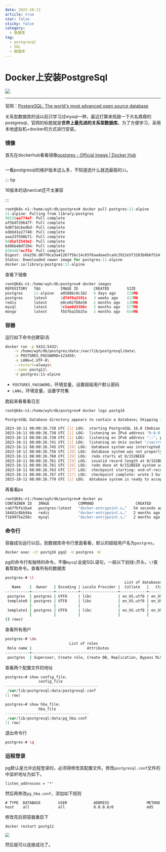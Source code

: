 ```yaml
---
date: 2023-10-11
article: true
star: false
sticky: false
category:
  - 数据库
tag:
  - postgresql
  - SQL
  - 数据库
---
```


# Docker上安装PostgreSql

![](https://public-1308755698.cos.ap-chongqing.myqcloud.com//img/202310111522417.png)
<!-- more -->
---

官网：[PostgreSQL: The world's most advanced open source database](https://www.postgresql.org/)

关系型数据库的话以前只学习过mysql一种，最近打算来捣鼓一下大名鼎鼎的postgresql，官网的标题就是**世界上最先进的关系型数据库**。为了方便学习，采用本地虚拟机+docker的方式进行安装。



### 镜像


首先在dockerhub看看镜像[postgres - Official Image | Docker Hub](https://hub.docker.com/_/postgres)

<img src="https://public-1308755698.cos.ap-chongqing.myqcloud.com//img/202310111516192.png" alt="" style="zoom: 50%;" />

一看postgresql的维护版本这么多，不知道选什么就选最稳的`11`。

::: tip

16版本的话navicat还不太兼容

:::

```go
root@k8s-n1:/home/wyh/db/postgres# docker pull postgres:11-alpine
11-alpine: Pulling from library/postgres
96526aa774ef: Pull complete 
af5bdf29647f: Pull complete 
bd073dcbedbd: Pull complete 
edb6d1e27748: Pull complete 
aaa33f598b71: Pull complete 
04d1e72543e2: Pull complete 
b496b48df204: Pull complete 
8364467ecffa: Pull complete 
Digest: sha256:d07f0ca3a41267f5bc14c65f6aadaae5cadc2912e5f3203b9b6f524f28869aaf
Status: Downloaded newer image for postgres:11-alpine
docker.io/library/postgres:11-alpine
```

查看下镜像

```go
root@k8s-n1:/home/wyh/db/postgres# docker images
REPOSITORY   TAG         IMAGE ID       CREATED        SIZE
postgres     11-alpine   a05886c0c182   6 days ago     228MB
postgres     latest      2d74f8a2591c   3 weeks ago    417MB
redis        latest      e0ce02f88e58   2 months ago   130MB
mysql        latest      7c5ae0d3388c   2 months ago   577MB
mongo        latest      fb5fba25b25a   2 months ago   654MB
```



### 容器

运行如下命令创建容i去

```sh
docker run -p 5432:5432\
	-v /home/wyh/db/postgres/data:/var/lib/postgresql/data\
    -e POSTGRES_PASSWORD=123456\
    -e LANG=C.UTF-8\
    --restart=always\
    --name postg11\
    -d postgres:11-alpine
```

- `POSTGRES_PASSWORD`，环境变量，设置超级用户默认密码
- `LANG`，环境变量，设置字符集

跑起来看看看日志

```sh
root@k8s-n1:/home/wyh/db/postgres# docker logs postg16

PostgreSQL Database directory appears to contain a database; Skipping initialization

2023-10-11 08:00:26.738 UTC [1] LOG:  starting PostgreSQL 16.0 (Debian 16.0-1.pgdg120+1) on x86_64-pc-linux-gnu, compiled by gcc (Debian 12.2.0-14) 12.2.0, 64-bit
2023-10-11 08:00:26.738 UTC [1] LOG:  listening on IPv4 address "0.0.0.0", port 5432
2023-10-11 08:00:26.738 UTC [1] LOG:  listening on IPv6 address "::", port 5432
2023-10-11 08:00:26.741 UTC [1] LOG:  listening on Unix socket "/var/run/postgresql/.s.PGSQL.5432"
2023-10-11 08:00:26.745 UTC [29] LOG:  database system was interrupted; last known up at 2023-10-11 07:59:14 UTC
2023-10-11 08:00:26.756 UTC [29] LOG:  database system was not properly shut down; automatic recovery in progress
2023-10-11 08:00:26.760 UTC [29] LOG:  redo starts at 0/152BEE8
2023-10-11 08:00:26.761 UTC [29] LOG:  invalid record length at 0/152BF20: expected at least 24, got 0
2023-10-11 08:00:26.761 UTC [29] LOG:  redo done at 0/152BEE8 system usage: CPU: user: 0.00 s, system: 0.00 s, elapsed: 0.00 s
2023-10-11 08:00:26.763 UTC [27] LOG:  checkpoint starting: end-of-recovery immediate wait
2023-10-11 08:00:26.767 UTC [27] LOG:  checkpoint complete: wrote 3 buffers (0.0%); 0 WAL file(s) added, 0 removed, 0 recycled; write=0.001 s, sync=0.001 s, total=0.005 s; sync files=2, longest=0.001 s, average=0.001 s; distance=0 kB, estimate=0 kB; lsn=0/152BF20, redo lsn=0/152BF20
2023-10-11 08:00:26.770 UTC [1] LOG:  database system is ready to accept connections
```

再看看ps

```sh
root@k8s-n1:/home/wyh/db/postgres# docker ps
CONTAINER ID   IMAGE             COMMAND                   CREATED          STATUS             PORTS                                                  NAMES
cab7fbfe1ba4   postgres:latest   "docker-entrypoint.s…"   54 seconds ago   Up 54 seconds      0.0.0.0:5432->5432/tcp, :::5432->5432/tcp              postg16
34482c8bb94a   redis             "docker-entrypoint.s…"   2 months ago     Up About an hour   0.0.0.0:6379->6379/tcp, :::6379->6379/tcp              redis7
f169975e256c   mysql             "docker-entrypoint.s…"   2 months ago     Up About an hour   0.0.0.0:3306->3306/tcp, :::3306->3306/tcp, 33060/tcp   mysql8
```



### 命令行

容器成功运行以后，到数据库命令行里面看看，默认的超级用户名为`postgres`。

```sh
docker exec -it postg16 pgql -U postgres -W
```

pg的命令行有独特的命令，不像`mysql`全是SQL语句，一般以下划线`\`开头，`\?`查看帮助命令。查看所有的数据库

```sh
postgres-# \l
                                                      List of databases
   Name    |  Owner   | Encoding | Locale Provider |  Collate   |   Ctype    | ICU Locale | ICU Rules |   Access privileges   
-----------+----------+----------+-----------------+------------+------------+------------+-----------+-----------------------
 postgres  | postgres | UTF8     | libc            | en_US.utf8 | en_US.utf8 |            |           | 
 template0 | postgres | UTF8     | libc            | en_US.utf8 | en_US.utf8 |            |           | =c/postgres          +
           |          |          |                 |            |            |            |           | postgres=CTc/postgres
 template1 | postgres | UTF8     | libc            | en_US.utf8 | en_US.utf8 |            |           | =c/postgres          +
           |          |          |                 |            |            |            |           | postgres=CTc/postgres
(3 rows)
```

查看所有用户

```sh
postgres-# \du
                             List of roles
 Role name |                         Attributes                         
-----------+------------------------------------------------------------
 postgres  | Superuser, Create role, Create DB, Replication, Bypass RLS
```

查看两个配置文件的地址

```go
postgres=# show config_file;
               config_file                
------------------------------------------
 /var/lib/postgresql/data/postgresql.conf
(1 row)

postgres=# show hba_file;
               hba_file               
--------------------------------------
 /var/lib/postgresql/data/pg_hba.conf
(1 row)
```

退出命令行

```sh
postgres-# \q
```



### 远程登录

pg默认是允许远程登录的，必须得修改其配置文件。修改`postgresql.conf`文件的中监听地址为如下。

```
listen_addresses = '*'
```

然后再修改`pg_hba.conf`，添加如下规则

```
# TYPE  DATABASE        USER            ADDRESS                 METHOD
host 	all				all 			0.0.0.0/0 				md5
```

修改完后把容器重启下

```sh
docker restart postg11
```

<img src="https://public-1308755698.cos.ap-chongqing.myqcloud.com//img/202310111643870.png" style="zoom: 80%;" />


然后就可以连接成功了。
